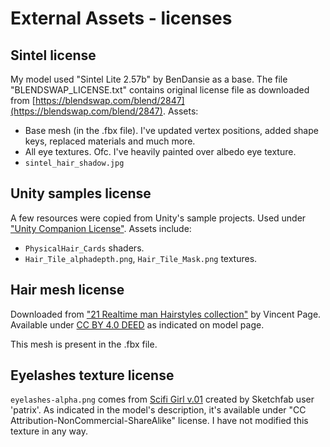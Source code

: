 # External Assets - licenses

## Sintel license

My model used "Sintel Lite 2.57b" by BenDansie as a base. The file "BLENDSWAP_LICENSE.txt" contains original license file as downloaded from [https://blendswap.com/blend/2847](https://blendswap.com/blend/2847). Assets:

- Base mesh (in the .fbx file). I've updated vertex positions, added shape keys, replaced materials and much more.
- All eye textures. Ofc. I've heavily painted over albedo eye texture.
- `sintel_hair_shadow.jpg`

## Unity samples license

A few resources were copied from Unity's sample projects. Used under ["Unity Companion License"](https://unity.com/legal/licenses/unity-companion-license). Assets include:

- `PhysicalHair_Cards` shaders.
- `Hair_Tile_alphadepth.png`, `Hair_Tile_Mask.png` textures.

## Hair mesh license

Downloaded from ["21 Realtime man Hairstyles collection"](https://sketchfab.com/3d-models/21-realtime-man-hairstyles-collection-6a876007572c464da5184eb99af0c5f7) by Vincent Page. Available under [CC BY 4.0 DEED](https://creativecommons.org/licenses/by/4.0/) as indicated on model page.

This mesh is present in the .fbx file.

## Eyelashes texture license

`eyelashes-alpha.png` comes from [Scifi Girl v.01](https://sketchfab.com/3d-models/scifi-girl-v01-96340701c2ed4d37851c7d9109eee9c0) created by Sketchfab user 'patrix'. As indicated in the model's description, it's available under "CC Attribution-NonCommercial-ShareAlike" license. I have not modified this texture in any way.